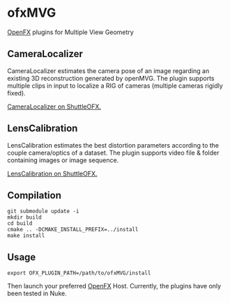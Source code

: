 ofxMVG
======

[OpenFX](http://openeffects.org) plugins for Multiple View Geometry

## CameraLocalizer

CameraLocalizer estimates the camera pose of an image regarding an existing 3D reconstruction generated by openMVG.
The plugin supports multiple clips in input to localize a RIG of cameras (multiple cameras rigidly fixed).

[CameraLocalizer on ShuttleOFX.](http://shuttleofx.org/plugin/openmvg.cameralocalizer)

## LensCalibration

LensCalibration estimates the best distortion parameters according to the couple camera/optics of a dataset.
The plugin supports video file & folder containing images or image sequence.

[LensCalibration on ShuttleOFX.](http://shuttleofx.org/plugin/openmvg.lenscalibration)

## Compilation

```
git submodule update -i
mkdir build
cd build
cmake .. -DCMAKE_INSTALL_PREFIX=../install
make install
```

## Usage
```
export OFX_PLUGIN_PATH=/path/to/ofxMVG/install
```
Then launch your preferred [OpenFX](http://openeffects.org) Host.
Currently, the plugins have only been tested in Nuke.

